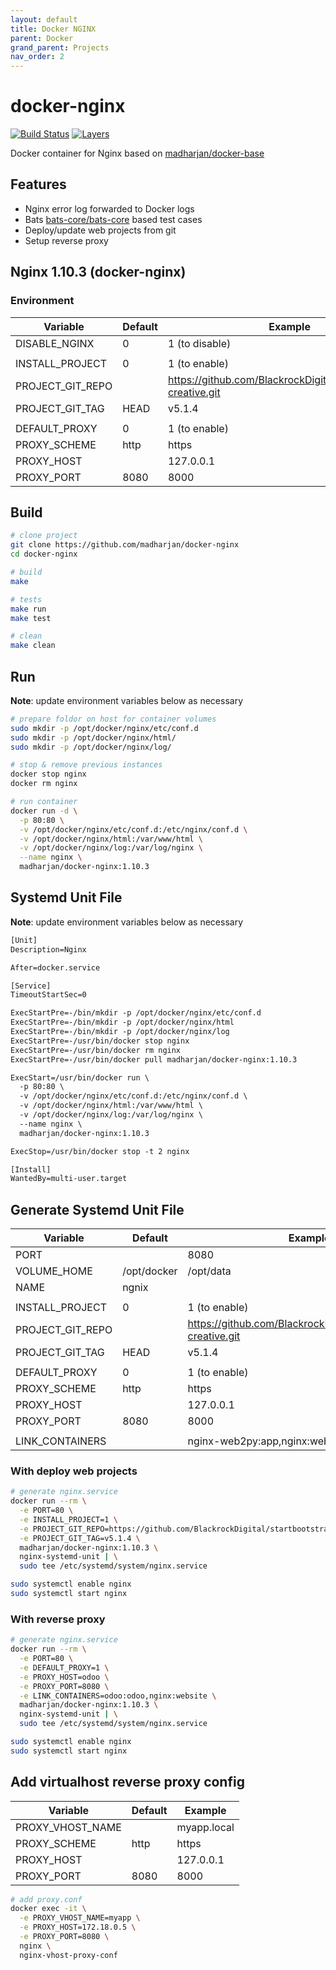 ```yaml
---
layout: default
title: Docker NGINX
parent: Docker
grand_parent: Projects
nav_order: 2
---
```


# docker-nginx

[![Build Status](https://travis-ci.com/madharjan/docker-nginx.svg?branch=master)](https://travis-ci.com/madharjan/docker-nginx)
[![Layers](https://images.microbadger.com/badges/image/madharjan/docker-nginx.svg)](http://microbadger.com/images/madharjan/docker-nginx)

Docker container for Nginx based on [madharjan/docker-base](https://github.com/madharjan/docker-base/)

## Features

* Nginx error log forwarded to Docker logs
* Bats [bats-core/bats-core](https://github.com/bats-core/bats-core) based test cases
* Deploy/update web projects from git
* Setup reverse proxy

## Nginx 1.10.3 (docker-nginx)

### Environment

| Variable             | Default          | Example                                                          |
|----------------------|------------------|------------------------------------------------------------------|
| DISABLE_NGINX        | 0                | 1 (to disable)                                                   |
|                      |                  |                                                                  |
| INSTALL_PROJECT      | 0                | 1 (to enable)                                                    |
| PROJECT_GIT_REPO     |                  | https://github.com/BlackrockDigital/startbootstrap-creative.git  |
| PROJECT_GIT_TAG      | HEAD             | v5.1.4                                                           |
|                      |                  |                                                                  |
| DEFAULT_PROXY        | 0                | 1 (to enable)                                                    |
| PROXY_SCHEME         | http             | https                                                            |
| PROXY_HOST           |                  | 127.0.0.1                                                        |
| PROXY_PORT           | 8080             | 8000                                                             |

## Build

```bash
# clone project
git clone https://github.com/madharjan/docker-nginx
cd docker-nginx

# build
make

# tests
make run
make test

# clean
make clean
```

## Run

**Note**: update environment variables below as necessary

```bash
# prepare foldor on host for container volumes
sudo mkdir -p /opt/docker/nginx/etc/conf.d
sudo mkdir -p /opt/docker/nginx/html/
sudo mkdir -p /opt/docker/nginx/log/

# stop & remove previous instances
docker stop nginx
docker rm nginx

# run container
docker run -d \
  -p 80:80 \
  -v /opt/docker/nginx/etc/conf.d:/etc/nginx/conf.d \
  -v /opt/docker/nginx/html:/var/www/html \
  -v /opt/docker/nginx/log:/var/log/nginx \
  --name nginx \
  madharjan/docker-nginx:1.10.3
```

## Systemd Unit File

**Note**: update environment variables below as necessary

```txt
[Unit]
Description=Nginx

After=docker.service

[Service]
TimeoutStartSec=0

ExecStartPre=-/bin/mkdir -p /opt/docker/nginx/etc/conf.d
ExecStartPre=-/bin/mkdir -p /opt/docker/nginx/html
ExecStartPre=-/bin/mkdir -p /opt/docker/nginx/log
ExecStartPre=-/usr/bin/docker stop nginx
ExecStartPre=-/usr/bin/docker rm nginx
ExecStartPre=-/usr/bin/docker pull madharjan/docker-nginx:1.10.3

ExecStart=/usr/bin/docker run \
  -p 80:80 \
  -v /opt/docker/nginx/etc/conf.d:/etc/nginx/conf.d \
  -v /opt/docker/nginx/html:/var/www/html \
  -v /opt/docker/nginx/log:/var/log/nginx \
  --name nginx \
  madharjan/docker-nginx:1.10.3

ExecStop=/usr/bin/docker stop -t 2 nginx

[Install]
WantedBy=multi-user.target
```

## Generate Systemd Unit File

| Variable             | Default          | Example                                                          |
|----------------------|------------------|------------------------------------------------------------------|
| PORT                 |                  | 8080                                                             |
| VOLUME_HOME          | /opt/docker      | /opt/data                                                        |
| NAME                 | ngnix            |                                                                  |
|                      |                  |                                                                  |
| INSTALL_PROJECT      | 0                | 1 (to enable)                                                    |
| PROJECT_GIT_REPO     |                  | https://github.com/BlackrockDigital/startbootstrap-creative.git  |
| PROJECT_GIT_TAG      | HEAD             | v5.1.4                                                           |
|                      |                  |                                                                  |
| DEFAULT_PROXY        | 0                | 1 (to enable)                                                    |
| PROXY_SCHEME         | http             | https                                                            |
| PROXY_HOST           |                  | 127.0.0.1                                                        |
| PROXY_PORT           | 8080             | 8000                                                             |
|                      |                  |                                                                  |
| LINK_CONTAINERS      |                  | nginx-web2py:app,nginx:website                                   |

### With deploy web projects

```bash
# generate nginx.service
docker run --rm \
  -e PORT=80 \
  -e INSTALL_PROJECT=1 \
  -e PROJECT_GIT_REPO=https://github.com/BlackrockDigital/startbootstrap-creative.git \
  -e PROJECT_GIT_TAG=v5.1.4 \
  madharjan/docker-nginx:1.10.3 \
  nginx-systemd-unit | \
  sudo tee /etc/systemd/system/nginx.service

sudo systemctl enable nginx
sudo systemctl start nginx
```

### With reverse proxy

```bash
# generate nginx.service
docker run --rm \
  -e PORT=80 \
  -e DEFAULT_PROXY=1 \
  -e PROXY_HOST=odoo \
  -e PROXY_PORT=8080 \
  -e LINK_CONTAINERS=odoo:odoo,nginx:website \
  madharjan/docker-nginx:1.10.3 \
  nginx-systemd-unit | \
  sudo tee /etc/systemd/system/nginx.service

sudo systemctl enable nginx
sudo systemctl start nginx
```

## Add virtualhost reverse proxy config

| Variable             | Default          | Example                                                          |
|----------------------|------------------|------------------------------------------------------------------|
| PROXY_VHOST_NAME     |                  | myapp.local                                                      |
| PROXY_SCHEME         | http             | https                                                            |
| PROXY_HOST           |                  | 127.0.0.1                                                        |
| PROXY_PORT           | 8080             | 8000                                                             |

```bash
# add proxy.conf
docker exec -it \
  -e PROXY_VHOST_NAME=myapp \
  -e PROXY_HOST=172.18.0.5 \
  -e PROXY_PORT=8080 \
  nginx \
  nginx-vhost-proxy-conf
```
